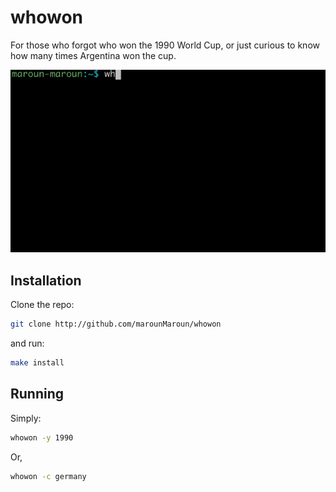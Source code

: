 # whowon

For those who forgot who won the 1990 World Cup, or just curious to know
how many times Argentina won the cup.

![whowon](.meta/whowon.gif "whowhon")

## Installation

Clone the repo:

```bash
git clone http://github.com/marounMaroun/whowon
```

and run:

```bash
make install
```

## Running

Simply:

```bash
whowon -y 1990
```

Or,

```bash
whowon -c germany
```
